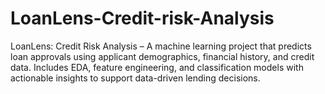 # LoanLens-Credit-risk-Analysis
LoanLens: Credit Risk Analysis – A machine learning project that predicts loan approvals using applicant demographics, financial history, and credit data. Includes EDA, feature engineering, and classification models with actionable insights to support data-driven lending decisions.
